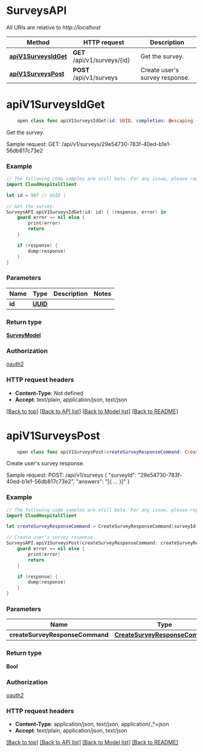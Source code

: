 # SurveysAPI

All URIs are relative to *http://localhost*

Method | HTTP request | Description
------------- | ------------- | -------------
[**apiV1SurveysIdGet**](SurveysAPI.md#apiv1surveysidget) | **GET** /api/v1/surveys/{id} | Get the survey.
[**apiV1SurveysPost**](SurveysAPI.md#apiv1surveyspost) | **POST** /api/v1/surveys | Create user&#39;s survey response.


# **apiV1SurveysIdGet**
```swift
    open class func apiV1SurveysIdGet(id: UUID, completion: @escaping (_ data: SurveyModel?, _ error: Error?) -> Void)
```

Get the survey.

Sample request:        GET: /api/v1/surveys/29e54730-783f-40ed-b1e1-56db817c73e2

### Example 
```swift
// The following code samples are still beta. For any issue, please report via http://github.com/OpenAPITools/openapi-generator/issues/new
import CloudHospitalClient

let id = 987 // UUID | 

// Get the survey.
SurveysAPI.apiV1SurveysIdGet(id: id) { (response, error) in
    guard error == nil else {
        print(error)
        return
    }

    if (response) {
        dump(response)
    }
}
```

### Parameters

Name | Type | Description  | Notes
------------- | ------------- | ------------- | -------------
 **id** | [**UUID**](.md) |  | 

### Return type

[**SurveyModel**](SurveyModel.md)

### Authorization

[oauth2](../README.md#oauth2)

### HTTP request headers

 - **Content-Type**: Not defined
 - **Accept**: text/plain, application/json, text/json

[[Back to top]](#) [[Back to API list]](../README.md#documentation-for-api-endpoints) [[Back to Model list]](../README.md#documentation-for-models) [[Back to README]](../README.md)

# **apiV1SurveysPost**
```swift
    open class func apiV1SurveysPost(createSurveyResponseCommand: CreateSurveyResponseCommand? = nil, completion: @escaping (_ data: Bool?, _ error: Error?) -> Void)
```

Create user's survey response.

Sample request:        POST: /api/v1/surveys      {          \"surveyId\": \"29e54730-783f-40ed-b1e1-56db817c73e2\",          \"answers\": \"[{ ... }]\"      }

### Example 
```swift
// The following code samples are still beta. For any issue, please report via http://github.com/OpenAPITools/openapi-generator/issues/new
import CloudHospitalClient

let createSurveyResponseCommand = CreateSurveyResponseCommand(surveyId: 123, answers: "answers_example") // CreateSurveyResponseCommand |  (optional)

// Create user's survey response.
SurveysAPI.apiV1SurveysPost(createSurveyResponseCommand: createSurveyResponseCommand) { (response, error) in
    guard error == nil else {
        print(error)
        return
    }

    if (response) {
        dump(response)
    }
}
```

### Parameters

Name | Type | Description  | Notes
------------- | ------------- | ------------- | -------------
 **createSurveyResponseCommand** | [**CreateSurveyResponseCommand**](CreateSurveyResponseCommand.md) |  | [optional] 

### Return type

**Bool**

### Authorization

[oauth2](../README.md#oauth2)

### HTTP request headers

 - **Content-Type**: application/json, text/json, application/_*+json
 - **Accept**: text/plain, application/json, text/json

[[Back to top]](#) [[Back to API list]](../README.md#documentation-for-api-endpoints) [[Back to Model list]](../README.md#documentation-for-models) [[Back to README]](../README.md)

